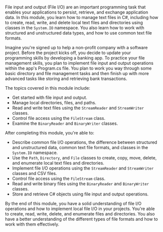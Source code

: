 File input and output (File I/O) are an important programming task that enables your applications to persist, retrieve, and exchange application data. In this module, you learn how to manage text files in C#, including how to create, read, write, and delete local text files and directories using classes in the `System.IO` namespace. You also learn how to work with structured and unstructured data types, and how to use common text file formats.

Imagine you're signed up to help a non-profit company with a software project. Before the project kicks off, you decide to update your programming skills by developing a banking app. To practice your file management skills, you plan to implement file input and output operations within the app's Program.cs file. You plan to work you way through some basic directory and file management tasks and then finish up with more advanced tasks like storing and retrieving bank transactions.

The topics covered in this module include:

- Get started with file input and output.
- Manage local directories, files, and paths.
- Read and write text files using the `StreamReader` and `StreamWriter` classes.
- Control file access using the `FileStream` class.
- Examine the `BinaryReader` and `BinaryWriter` classes.

After completing this module, you're able to:

- Describe common file I/O operations, the difference between structured and unstructured data, common text file formats, and classes in the `System.IO` namespace.
- Use the `Path`, `Directory`, and `File` classes to create, copy, move, delete, and enumerate local text files and directories.
- Implement file I/O operations using the `StreamReader` and `StreamWriter` classes and CSV files.
- Control file access using the `FileStream` class.
- Read and write binary files using the `BinaryReader` and `BinaryWriter` classes.
- Store and retrieve C# objects using file input and output operations.

By the end of this module, you have a solid understanding of file I/O operations and how to implement local file I/O in your projects. You're able to create, read, write, delete, and enumerate files and directories. You also have a better understanding of the different types of file formats and how to work with them effectively.
